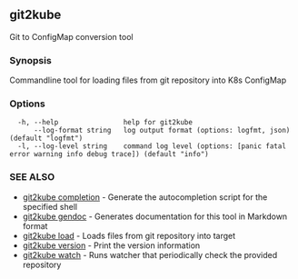 ## git2kube

Git to ConfigMap conversion tool

### Synopsis

Commandline tool for loading files from git repository into K8s ConfigMap

### Options

```
  -h, --help                help for git2kube
      --log-format string   log output format (options: logfmt, json) (default "logfmt")
  -l, --log-level string    command log level (options: [panic fatal error warning info debug trace]) (default "info")
```

### SEE ALSO

* [git2kube completion](git2kube_completion.md)	 - Generate the autocompletion script for the specified shell
* [git2kube gendoc](git2kube_gendoc.md)	 - Generates documentation for this tool in Markdown format
* [git2kube load](git2kube_load.md)	 - Loads files from git repository into target
* [git2kube version](git2kube_version.md)	 - Print the version information
* [git2kube watch](git2kube_watch.md)	 - Runs watcher that periodically check the provided repository

